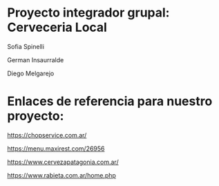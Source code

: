 # Proyecto integrador grupal: Cerveceria Local

Sofia Spinelli

German Insaurralde 

Diego Melgarejo

# Enlaces de referencia para nuestro proyecto:

https://chopservice.com.ar/

https://menu.maxirest.com/26956

https://www.cervezapatagonia.com.ar/

https://www.rabieta.com.ar/home.php
